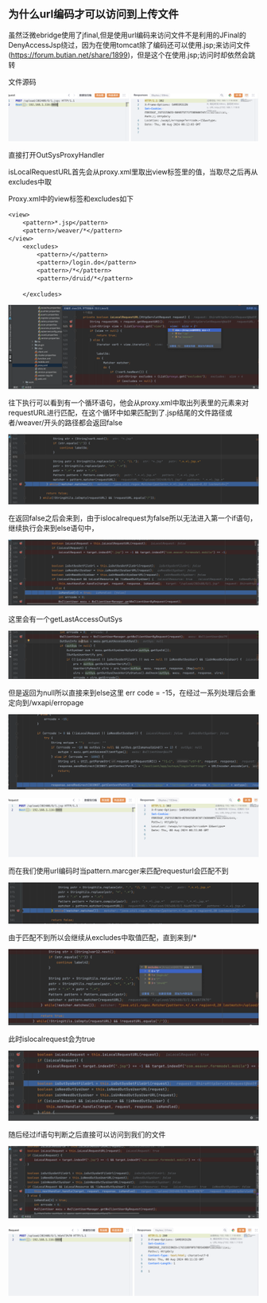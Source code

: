 ## 为什么url编码才可以访问到上传文件

虽然泛微ebridge使用了jfinal,但是使用url编码来访问文件不是利用的JFinal的DenyAccessJsp绕过，因为在使用tomcat除了编码还可以使用.jsp;来访问文件(https://forum.butian.net/share/1899)，但是这个在使用.jsp;访问时却依然会跳转

文件源码

![image-20240808161652102](./Images/1.png)

直接打开OutSysProxyHandler

isLocalRequestURL首先会从proxy.xml里取出view标签里的值，当取尽之后再从excludes中取

Proxy.xml中的view标签和excludes如下

```
<view>
    <pattern>*.jsp</pattern>
    <pattern>/weaver/*</pattern>
</view>
	<excludes>
        <pattern>/</pattern>
		<pattern>/login.do</pattern>
		<pattern>/*</pattern>
		<pattern>/druid/*</pattern>
		
    </excludes>
```



![image-20240808153926950](./Images/2.png)

往下执行可以看到有一个循环语句，他会从proxy.xml中取出列表里的元素来对requestURL进行匹配，在这个循环中如果匹配到了.jsp结尾的文件路径或者/weaver/开头的路径都会返回false

![image-20240808155437440](./Images/3.png)

在返回false之后会来到，由于islocalrequest为false所以无法进入第一个if语句，继续执行会来到else语句中，

![image-20240808160440541](./Images/4.png)



这里会有一个getLastAccessOutSys

![image-20240808160614353](./Images/5.png)

但是返回为null所以直接来到else这里 err code = -15，在经过一系列处理后会重定向到/wxapi/erropage

![image-20240808160754158](./Images/6.png)

![image-20240808161124649](./Images/7.png)





而在我们使用url编码时当pattern.marcger来匹配requesturl会匹配不到

![image-20240808154619136](./Images/8.png)

由于匹配不到所以会继续从excludes中取值匹配，直到来到/*

![image-20240808154924008](./Images/9.png)

此时islocalrequest会为true

![image-20240808154239117](./Images/10.png)

随后经过if语句判断之后直接可以访问到我们的文件

![image-20240808154502466](./Images/11.png)

![image-20240808161139134](./Images/12.png)